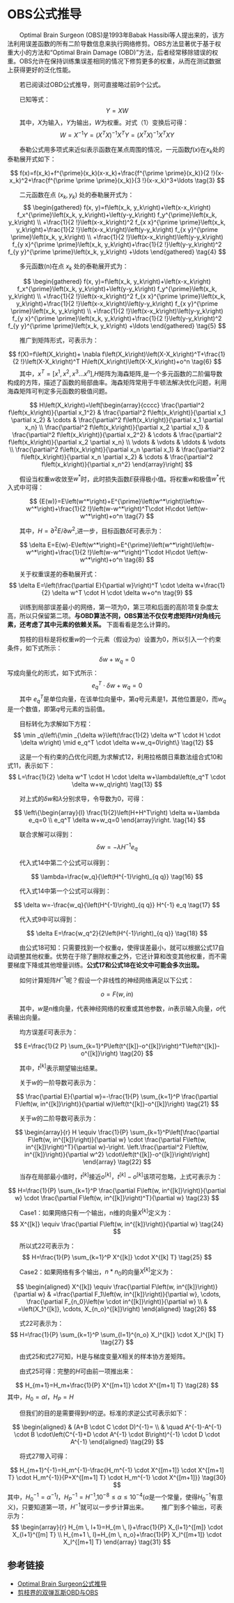 # OBS公式推导

&emsp;&emsp;Optimal Brain Surgeon (OBS)是1993年Babak Hassibi等人提出来的，该方法利用误差函数的所有二阶导数信息来执行网络修剪。OBS方法显著优于基于权重大小的方法和“Optimal Brain Damage (OBD)”方法，后者经常移除错误的权重。OBS允许在保持训练集误差相同的情况下修剪更多的权重，从而在测试数据上获得更好的泛化性能。

&emsp;&emsp;若已阅读过OBD公式推导，则可直接略过前9个公式。

&emsp;&emsp;已知等式：
$$
Y=XW \tag{1}
$$
&emsp;&emsp;其中，$X$为输入，$Y$为输出，$W$为权重。对式（1）变换后可得：
$$
W=X^{-1}Y=\left(X^T X\right)^{-1} X^T Y=\left(X^T X\right)^{-1} X^T X Y  \tag{2}
$$

&emsp;&emsp;泰勒公式用多项式来近似表示函数在某点周围的情况，一元函数$f(x)$在$x_k$处的泰勒展开式如下：

$$
f(x)=f(x_k)+f^{\prime}(x_k)(x-x_k)+\frac{f^{\prime \prime}(x_k)}{2 !}(x-x_k)^2+\frac{f^{\prime \prime \prime}(x_k)}{3 !}(x-x_k)^3+\ldots \tag{3}
$$

&emsp;&emsp;二元函数在点 $(x_k,y_k)$ 处的泰勒展开式为：
$$
\begin{gathered}
f(x, y)=f\left(x_k, y_k\right)+\left(x-x_k\right) f_x^{\prime}\left(x_k, y_k\right)+\left(y-y_k\right) f_y^{\prime}\left(x_k, y_k\right) \\
+\frac{1}{2 !}\left(x-x_k\right)^2 f_{x x}^{\prime \prime}\left(x_k, y_k\right)+\frac{1}{2 !}\left(x-x_k\right)\left(y-y_k\right) f_{x y}^{\prime \prime}\left(x_k, y_k\right) \\
+\frac{1}{2 !}\left(x-x_k\right)\left(y-y_k\right) f_{y x}^{\prime \prime}\left(x_k, y_k\right)+\frac{1}{2 !}\left(y-y_k\right)^2 f_{y y}^{\prime \prime}\left(x_k, y_k\right) +\ldots 
\end{gathered} \tag{4}
$$

&emsp;&emsp;多元函数(n)在点 $x_k$ 处的泰勒展开式为：

$$
\begin{gathered}
f(x, y)=f\left(x_k, y_k\right)+\left(x-x_k\right) f_x^{\prime}\left(x_k, y_k\right)+\left(y-y_k\right) f_y^{\prime}\left(x_k, y_k\right) \\
+\frac{1}{2 !}\left(x-x_k\right)^2 f_{x x}^{\prime \prime}\left(x_k, y_k\right)+\frac{1}{2 !}\left(x-x_k\right)\left(y-y_k\right) f_{x y}^{\prime \prime}\left(x_k, y_k\right) \\
+\frac{1}{2 !}\left(x-x_k\right)\left(y-y_k\right) f_{y x}^{\prime \prime}\left(x_k, y_k\right)+\frac{1}{2 !}\left(y-y_k\right)^2 f_{y y}^{\prime \prime}\left(x_k, y_k\right) +\ldots
\end{gathered} \tag{5}
$$

&emsp;&emsp;推广到矩阵形式，可表示为：

$$
f(X)=f\left(X_k\right)+ \nabla f\left(X_k\right)\left(X-X_k\right)^T+\frac{1}{2 !}\left(X-X_k\right)^T H\left(X_k\right)\left(X-X_k\right)+o^n \tag{6}
$$
&emsp;&emsp;其中，$x^T=[x^1, x^2, x^3 ... x^n]$,$H$矩阵为海森矩阵,是一个多元函数的二阶偏导数构成的方阵，描述了函数的局部曲率。海森矩阵常用于牛顿法解决优化问题，利用海森矩阵可判定多元函数的极值问题。

$$
H\left(X_k\right)=\left[\begin{array}{cccc}
\frac{\partial^2 f\left(x_k\right)}{\partial x_1^2} & \frac{\partial^2 f\left(x_k\right)}{\partial x_1 \partial x_2} & \cdots & \frac{\partial^2 f\left(x_k\right)}{\partial x_1 \partial x_n} \\
\frac{\partial^2 f\left(x_k\right)}{\partial x_2 \partial x_1} & \frac{\partial^2 f\left(x_k\right)}{\partial x_2^2} & \cdots & \frac{\partial^2 f\left(x_k\right)}{\partial x_2 \partial x_n} \\
\vdots & \vdots & \ddots & \vdots \\
\frac{\partial^2 f\left(x_k\right)}{\partial x_n \partial x_1} & \frac{\partial^2 f\left(x_k\right)}{\partial x_n \partial x_2} & \cdots & \frac{\partial^2 f\left(x_k\right)}{\partial x_n^2}
\end{array}\right] 
$$

&emsp;&emsp;假设当权重$w$收敛至$w^*$时，此时损失函数$E$获得极小值。将权重$w$和极值$w^*$代入式中可得：

$$
{E(w)}=E\left(w^*\right)+E^{\prime}\left(w^*\right)\left(w-w^*\right)+\frac{1}{2 !}\left(w-w^*\right)^T\cdot H\cdot \left(w-w^*\right)+o^n \tag{7}
$$

&emsp;&emsp;其中，$H=\partial^2 E / \partial w^2$,进一步，目标函数$\delta E$可表示为：

$$
\delta E=E(w)-E\left(w^*\right)=E^{\prime}\left(w^*\right)\left(w-w^*\right)+\frac{1}{2 !}\left(w-w^*\right)^T\cdot H\cdot \left(w-w^*\right)+o^n \tag{8}
$$


&emsp;&emsp;关于权重误差的泰勒展开式：
$$
\delta E=\left(\frac{\partial E}{\partial w}\right)^T \cdot \delta w+\frac{1}{2} \delta w^T \cdot H \cdot \delta w+o^n \tag{9}
$$

&emsp;&emsp;训练到局部误差最小的网络，第一项为0，第三项和后面的高阶项复杂度太高，所以只保留第二项。**与OBD算法不同，OBS算法不仅仅考虑矩阵$H$对角线元素，还考虑了其中元素的依赖关系。** 下面看看是怎么计算的。

&emsp;&emsp;剪枝的目标是将权重$w$的一个元素（假设为$q$）设置为0，所以引入一个约束条件，如下式所示：
$$
 \delta w+w_q=0 \tag{10}
$$
写成向量化的形式，如下式所示：
$$
e_q^T \cdot \delta w+w_q=0 \tag{11}
$$
&emsp;&emsp;其中 $e_q^T$是单位向量，在该单位向量中，第$q$号元素是1，其他位置是0，而$w_q$是一个数值，即第$q$号元素的当前值。

&emsp;&emsp;目标转化为求解如下方程：
$$
\min _q\left\{\min _{\delta w}\left(\frac{1}{2} \delta w^T \cdot H \cdot \delta w\right) \mid e_q^T \cdot \delta w+w_q=0\right\} \tag{12}
$$

&emsp;&emsp;这是一个有约束的凸优化问题,为求解式12，利用拉格朗日乘数法组合式10和式11，表示如下：
$$
L=\frac{1}{2} \delta w^T \cdot H \cdot \delta w+\lambda\left(e_q^T \cdot \delta w+w_q\right) \tag{13}
$$

&emsp;&emsp;对上式的$\delta w$和$\lambda$分别求导，令导数为0，可得：

$$
\left\{\begin{array}{l}
\frac{1}{2}\left(H+H^T\right) \delta w+\lambda e_q=0 \\
e_q^T \delta w+w_q=0
\end{array}\right. \tag{14}
$$

&emsp;&emsp;联合求解可以得到：
$$
\delta w=-\lambda H^{-1} e_q \tag{15}
$$

&emsp;&emsp;代入式14中第二个公式可以得到：

$$
\lambda=\frac{w_q}{\left(H^{-1}\right)_{q q}} \tag{16}
$$

&emsp;&emsp;代入式14中第一个公式可以得到：

$$
\delta w=-\frac{w_q}{\left(H^{-1}\right)_{q q}} H^{-1} e_q \tag{17}
$$

&emsp;&emsp;代入式9中可以得到：

$$
\delta E=\frac{w_q^2}{2\left(H^{-1}\right)_{q q}} \tag{18}
$$

&emsp;&emsp;由公式18可知：只需要找到一个权重$q$，使得误差最小，就可以根据公式17自动调整其他权重。优势在于除了删除权重之外，它还计算和改变其他权重，而不需要梯度下降或其他增量训练。**公式17和公式18在论文中可能会多次出现。**

&emsp;&emsp;如何计算矩阵${H}^{-1}$呢？假设一个非线性的神经网络满足以下公式：

$$
o=F(w, in ) \tag{19}
$$

&emsp;&emsp;其中，$w$是n维向量，代表神经网络的权重或其他参数，$in$表示输入向量，$o$代表输出向量。

&emsp;&emsp;均方误差$E$可表示为：

$$
E=\frac{1}{2 P} \sum_{k=1}^P\left(t^{[k]}-o^{[k]}\right)^T\left(t^{[k]}-o^{[k]}\right)  \tag{20}
$$

&emsp;&emsp;其中，$t^{[k]}$表示期望输出结果。

&emsp;&emsp;关于$w$的一阶导数可表示为：

$$
\frac{\partial E}{\partial w}=-\frac{1}{P} \sum_{k=1}^P \frac{\partial F\left(w, in^{[k]}\right)}{\partial w}\left(t^{[k]}-o^{[k]}\right) \tag{21}
$$

&emsp;&emsp;关于$w$的二阶导数可表示为：

$$
\begin{array}{r}
H \equiv \frac{1}{P} \sum_{k=1}^P\left[\frac{\partial F\left(w, in^{[k]}\right)}{\partial w} \cdot \frac{\partial F\left(w, in^{[k]}\right)^T}{\partial w}-\right. 
\left.\frac{\partial^2 F\left(w, in^{[k]}\right)}{\partial w^2} \cdot\left(t^{[k]}-o^{[k]}\right)\right]
\end{array} \tag{22}
$$

&emsp;&emsp;当存在局部最小值时，$t^{[k]}$接近$o^{[k]}$，$t^{[k]}-o^{[k]}$该项可忽略，上式可表示为：

$$
H=\frac{1}{P} \sum_{k=1}^P \frac{\partial F\left(w, in^{[k]}\right)}{\partial w} \cdot \frac{\partial F\left(w, in^{[k]}\right)^T}{\partial w} \tag{23}
$$

&emsp;&emsp;Case1：如果网络只有一个输出，n维的向量$X^{[k]}$定义为：
$$
X^{[k]} \equiv \frac{\partial F\left(w, in^{[k]}\right)}{\partial w} \tag{24}
$$

&emsp;&emsp;所以式22可表示为：
$$
H=\frac{1}{P} \sum_{k=1}^P X^{[k]} \cdot X^{[k] T} \tag{25}
$$

&emsp;&emsp;Case2：如果网络有多个输出，$n * n_0$的向量$X^{[k]}$定义为：

$$
\begin{aligned}
X^{[k]} \equiv \frac{\partial F\left(w, in^{[k]}\right)}{\partial w} & =\frac{\partial F_1\left(w, in^{[k]}\right)}{\partial w}, \cdots, \frac{\partial F_{n_0}\left(w \cdot in^{[k]}\right)}{\partial w} \\
& =\left(X_1^{[k]}, \cdots, X_{n_o}^{[k]}\right)
\end{aligned} \tag{26}
$$

&emsp;&emsp;式22可表示为：
$$
H=\frac{1}{P} \sum_{k=1}^P \sum_{l=1}^{n_o} X_l^{[k]} \cdot X_l^{[k] T} \tag{27}
$$

&emsp;&emsp;由式25和式27可知，H是与梯度变量$X$相关的样本协方差矩阵。

&emsp;&emsp;由式25可得：完整的$H$可由前一项推出来：

$$
H_{m+1}=H_m+\frac{1}{P} X^{[m+1]} \cdot X^{[m+1] T} \tag{28}
$$
其中，$H_{0}=\alpha I$，$H_P=H$

&emsp;&emsp;但我们的目的是需要得到$H$的逆。标准的求逆公式可表示如下：

$$
\begin{aligned}
& (A+B \cdot C \cdot D)^{-1}= \\
& \quad A^{-1}-A^{-1} \cdot B \cdot\left(C^{-1}+D \cdot A^{-1} \cdot B\right)^{-1} \cdot D \cdot A^{-1}
\end{aligned} \tag{29}
$$

&emsp;&emsp;将式27带入可得：

$$
H_{m+1}^{-1}=H_m^{-1}-\frac{H_m^{-1} \cdot X^{[m+1]} \cdot X^{[m+1] T} \cdot H_m^{-1}}{P+X^{[m+1] T} \cdot H_m^{-1} \cdot X^{[m+1]}} \tag{30}
$$
其中，$H_0^{-1}=\alpha^{-1} I$，$H_P^{-1}=H^{-1}$,$10^{-8}\leq \alpha \leq 10^{-4}$($\alpha$是一个常量，使得${H}_0^{-1}$有意义)，只要知道第一项，$H^{-1}$就可以一步步计算出来。
&emsp;&emsp;推广到多个输出，可表示为：
$$
\begin{array}{r}
H_{m \, l+1}=H_{m \, l}+\frac{1}{P} X_{l+1}^{[m]} \cdot X_{l+1}^{[m] T} \\
H_{m+1 \, l}=H_{m \, n_o}+\frac{1}{P} X_l^{[m+1]} \cdot X_l^{[m+1] T}
\end{array} \tag{31}
$$

## 参考链接

- [Optimal Brain Surgeon公式推导](https://zhuanlan.zhihu.com/p/656316235)
- [剪枝界的双弹瓦斯OBD与OBS](https://zhuanlan.zhihu.com/p/680853298)